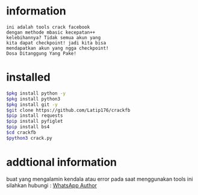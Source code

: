 # information
```TXT
ini adalah tools crack facebook
dengan methode mbasic kecepatan++
kelebihannya? Tidak semua akun yang 
kita dapat checkpoint! jadi kita bisa 
mendapatkan akun yang ngga checkpoint!
Dosa Ditanggung Yang Pake!
```
# installed
```BASH
$pkg install python -y
$pkg install python3
$pkg install git -y
$git clone https://github.com/Latip176/crackfb
$pip install requests
$pip install pyfiglet
$pip install bs4
$cd crackfb
$python3 crack.py
```
# addtional information
buat yang mengalamin kendala atau error
pada saat menggunakan tools ini silahkan
hubungi : <a href="https://wa.me/+6283870396203?text=Hallo">WhatsApp Author</a>
